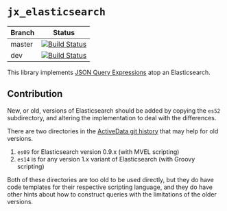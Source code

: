 # `jx_elasticsearch`

|Branch      |Status   |
|------------|---------|
|master      | [![Build Status](https://travis-ci.org/klahnakoski/jx-elasticsearch.svg?branch=master)](https://travis-ci.org/klahnakoski/jx-elasticsearch) |
|dev         | [![Build Status](https://travis-ci.org/klahnakoski/jx-elasticsearch.svg?branch=dev)](https://travis-ci.org/klahnakoski/jx-elasticsearch)    |


This library implements [JSON Query Expressions](https://github.com/klahnakoski/JSONQueryExpressionTests) atop an Elasticsearch.


## Contribution

New, or old, versions of Elasticsearch should be added by copying the `es52` subdirectory, and altering the implementation to deal with the differences.

There are two directories in the [ActiveData git history](https://github.com/mozilla/ActiveData/commits/dev) that may help for old versions.

1. `es09` for Elasticsearch version 0.9.x (with MVEL scripting)
2. `es14` is for any version 1.x variant of Elasticsearch (with Groovy scripting)

Both of these directories are too old to be used directly, but they do have code templates for their respective scripting language, and they do have other hints about how to construct queries with the limitations of the older versions.

